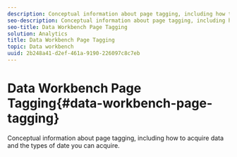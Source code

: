```yaml
---
description: Conceptual information about page tagging, including how to acquire data and the types of date you can acquire.
seo-description: Conceptual information about page tagging, including how to acquire data and the types of date you can acquire.
seo-title: Data Workbench Page Tagging
solution: Analytics
title: Data Workbench Page Tagging
topic: Data workbench
uuid: 2b248a41-d2ef-461a-9190-226097c8c7eb
---
```


# Data Workbench Page Tagging{#data-workbench-page-tagging}

Conceptual information about page tagging, including how to acquire data and the types of date you can acquire.

